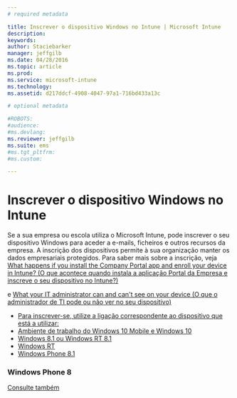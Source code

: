 ```yaml
---
# required metadata

title: Inscrever o dispositivo Windows no Intune | Microsoft Intune
description:
keywords:
author: Staciebarker
manager: jeffgilb
ms.date: 04/28/2016
ms.topic: article
ms.prod:
ms.service: microsoft-intune
ms.technology:
ms.assetid: d217ddcf-4908-4047-97a1-716bd433a13c

# optional metadata

#ROBOTS:
#audience:
#ms.devlang:
ms.reviewer: jeffgilb
ms.suite: ems
#ms.tgt_pltfrm:
#ms.custom:

---
```



# Inscrever o dispositivo Windows no Intune

Se a sua empresa ou escola utiliza o Microsoft Intune, pode inscrever o seu dispositivo Windows para aceder a e-mails, ficheiros e outros recursos da empresa. A inscrição dos dispositivos permite à sua organização manter os dados empresariais protegidos. Para saber mais sobre a inscrição, veja [What happens if you install the Company Portal app and enroll your device in Intune? (O que acontece quando instala a aplicação Portal da Empresa e inscreve o seu dispositivo no Intune?)](what-happens-if-you-install-the-company-portal-app-and-enroll-your-device-in-intune-windows.md)

e [What your IT administrator can and can't see on your device (O que o administrador de TI pode ou não ver no seu dispositivo)](what-can-your-it-administrator-see-when-you-enroll-your-device-in-intune-windows.md)

- [Para inscrever-se, utilize a ligação correspondente ao dispositivo que está a utilizar:](enroll-your-w10-phone-or-w10-pc-windows.md)</br>
- [Ambiente de trabalho do Windows 10 Mobile e Windows 10](enroll-your-w81-or-rt81-windows.md)</br>
- [Windows 8.1 ou Windows RT 8.1](enroll-your-rt-windows.md)</br>
- [Windows RT](enroll-your-wp81-windows.md)</br>
- [Windows Phone 8.1](enroll-your-wp8-windows.md)


### Windows Phone 8
[Consulte também](using-your-windows-device-with-intune.md)



<!--HONumber=May16_HO2-->


